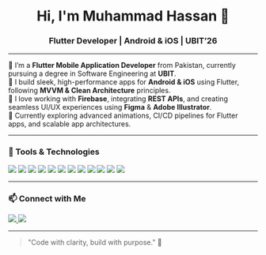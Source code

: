 <h1 align="center">Hi, I'm Muhammad Hassan 👋</h1>
<h3 align="center">Flutter Developer | Android & iOS | UBIT’26</h3>

---

🔹 I’m a **Flutter Mobile Application Developer** from Pakistan, currently pursuing a degree in Software Engineering at **UBIT**.  
🔹 I build sleek, high-performance apps for **Android & iOS** using Flutter, following **MVVM & Clean Architecture** principles.  
🔹 I love working with **Firebase**, integrating **REST APIs**, and creating seamless UI/UX experiences using **Figma** & **Adobe Illustrator**.  
🔹 Currently exploring advanced animations, CI/CD pipelines for Flutter apps, and scalable app architectures.

---

### 🚀 Tools & Technologies

<p align="left">
  <img src="https://img.shields.io/badge/Flutter-02569B?style=for-the-badge&logo=flutter&logoColor=white"/>
  <img src="https://img.shields.io/badge/Dart-0175C2?style=for-the-badge&logo=dart&logoColor=white"/>
  <img src="https://img.shields.io/badge/Firebase-FFCA28?style=for-the-badge&logo=firebase&logoColor=black"/>
  <img src="https://img.shields.io/badge/REST%20API-005571?style=for-the-badge"/>
  <img src="https://img.shields.io/badge/Provider-0288D1?style=for-the-badge"/>
  <img src="https://img.shields.io/badge/Git-F05032?style=for-the-badge&logo=git&logoColor=white"/>
  <img src="https://img.shields.io/badge/GitHub-181717?style=for-the-badge&logo=github&logoColor=white"/>
  <img src="https://img.shields.io/badge/Figma-F24E1E?style=for-the-badge&logo=figma&logoColor=white"/>
  <img src="https://img.shields.io/badge/Adobe%20Illustrator-FF9A00?style=for-the-badge&logo=adobeillustrator&logoColor=white"/>
  <img src="https://img.shields.io/badge/SQLite-003B57?style=for-the-badge&logo=sqlite&logoColor=white"/>
  <img src="https://img.shields.io/badge/Hive-FFC107?style=for-the-badge"/>
  <img src="https://img.shields.io/badge/Postman-FF6C37?style=for-the-badge&logo=postman&logoColor=white"/>
</p>

---

### 📫 Connect with Me

<p align="left">
  <a href="https://www.linkedin.com/in/mh-muhammadhassan/" target="_blank">
    <img src="https://img.shields.io/badge/LinkedIn-0077B5?style=for-the-badge&logo=linkedin&logoColor=white"/>
  </a>
  <a href="mailto:mhhassan.work@gmail.com">
    <img src="https://img.shields.io/badge/Gmail-D14836?style=for-the-badge&logo=gmail&logoColor=white"/>
  </a>
</p>

---

> "Code with clarity, build with purpose." 🚀
